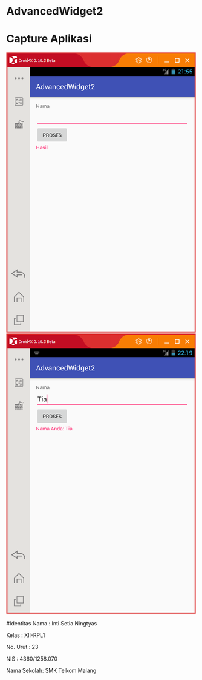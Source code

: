 # AdvancedWidget2

# Capture Aplikasi

![Capture Aplikasi 1](https://github.com/IntiSetia/AdvancedWidget2/blob/master/Widget2_Final_a.png)
![Capture Aplikasi 1](https://github.com/IntiSetia/AdvancedWidget2/blob/master/Widget2_Final_b.png)

#Identitas
Nama        : Inti Setia Ningtyas

Kelas       : XII-RPL1

No. Urut    : 23

NIS         : 4360/1258.070

Nama Sekolah: SMK Telkom Malang
